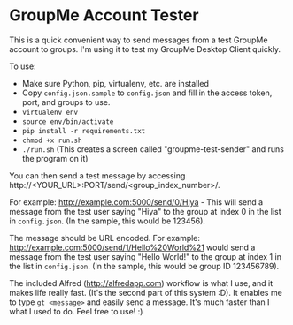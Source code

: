 GroupMe Account Tester
======================

This is a quick convenient way to send messages from a test GroupMe account to groups. I'm using it to test my GroupMe Desktop Client quickly.

To use:
* Make sure Python, pip, virtualenv, etc. are installed
* Copy `config.json.sample` to `config.json` and fill in the access token, port, and groups to use.
* `virtualenv env`
* `source env/bin/activate`
* `pip install -r requirements.txt`
* `chmod +x run.sh`
* `./run.sh` (This creates a screen called "groupme-test-sender" and runs the program on it)

You can then send a test message by accessing http://<YOUR_URL>:PORT/send/<group_index_number>/<message>.

For example: http://example.com:5000/send/0/Hiya - This will send a message from the test user saying "Hiya" to the group at index 0 in the list in `config.json`. (In the sample, this would be 123456).

The message should be URL encoded. For example: http://example.com:5000/send/1/Hello%20World%21 would send a message from the test user saying "Hello World!" to the group at index 1 in the list in `config.json`. (In the sample, this would be group ID 123456789).

The included Alfred (http://alfredapp.com) workflow is what I use, and it makes life really fast. (It's the second part of this system :D). It enables me to type `gt <message>` and easily send a message. It's much faster than I what I used to do. Feel free to use! :)
